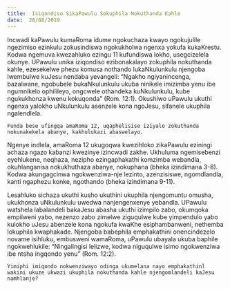 ```yaml
---
title:  Isiqondiso SikaPawulu Sokuphila Nokuthanda Kahle
date:  28/08/2019
---
```


Incwadi kaPawulu kumaRoma idume ngokuchaza kwayo ngokujulile ngezimiso ezinkulu zokusindiswa ngokukholwa  ngenxa yokufa kukaKrestu.  Kodwa ngemuva kwezahluko ezingu 11 kufundiswa lokho, usegcizelela okunye.  UPawulu unika iziqondiso ezibonakalayo zokuphila nokuthanda kahle, ezesekelwe phezu komusa nothando lukaNkulunkulu njengoba lwembulwe kuJesu nendaba yevangeli:  “Ngakho ngiyanincenga, bazalwane, ngobubele bukaNkulunkulu ukuba ninikele imizimba yenu ibe ngumnikelo ophilileyo, ongcwele othandeka kuNkulunkulu, kube ngukukhonza kwenu kokuqonda” (Rom. 12:1). Okushiwo uPawulu ukuthi ngenxa yalokho uNkulunkulu asenzele kona ngoJesu, sifanele ukuphila ngalendlela.

`Funda bese ufingqa amaRoma 12, uqaphelisise iziyalo zokuthanda nokunakekela abanye, kakhulukazi abaswelayo.`

Ngenye indlela, amaRoma 12 ukugoqwa kwezihloko zikaPawulu eziningi achaza ngazo kabanzi kwezinye izincwadi zakhe.  Ukhuluma ngemisebenzi eyehlukene, neqhaza, nezipho ezingaphakathi komzimba webandla, okuhlanganisa nokukhuthaza abanye, nokuphana (bheka izindimana 3-8).  Kodwa akungagcinwa ngokwenziwa-nje lezinto, azenzisiswe, ngomdlandla, kanti ngaphezu konke, ngothando (bheka izindimana 9-11).

Lesahluko sichaza ukuthi kusho ukuthini ukuphila njengomuntu omusha, ukukhonza uNkulunkulu uwedwa nanjengenxenye yebandla.  UPawulu watshela labalandeli bakaJesu abasha ukuthi izimpilo zabo, okumqoka empilweni yabo, nezenzo zabo zimelwe ziguqulwe kube yimpendulo yabo kulokho uJesu abenzele kona ngokufa kwaKhe esiphambanweni, nethemba lokuphila kwaphakade.  Njengoba babephila emphakathini  onencindezelo novame isihluku, embusweni wamaRoma, uPawulu ubayala ukuba baphile ngokwehlukile: “Ningalingisi lelizwe, kodwa niguqulwe isimo ngokwenziwa ibe ntsha ingqondo yenu” (Rom. 12:2).

`Yimiphi imiqondo nokwenziwayo odinga ukumelana nayo emphakathinl wakini ukuze ukwazi ukuphila nokuthanda kahle njengomlandeli kaJesu namhlanje?`